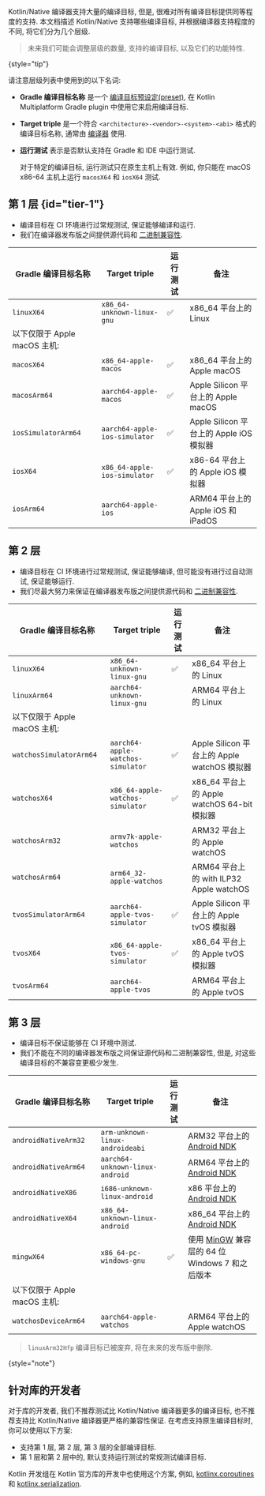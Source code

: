 [//]: # (title: Kotlin/Native 支持的目标平台)

Kotlin/Native 编译器支持大量的编译目标, 但是, 很难对所有编译目标提供同等程度的支持.
本文档描述 Kotlin/Native 支持哪些编译目标, 并根据编译器支持程度的不同, 将它们分为几个层级.

> 未来我们可能会调整层级的数量, 支持的编译目标, 以及它们的功能特性.
>
{style="tip"}

请注意层级列表中使用到的以下名词:

* **Gradle 编译目标名称** 是一个 [编译目标预设定(preset)](multiplatform-set-up-targets.md),
  在 Kotlin Multiplatform Gradle plugin 中使用它来启用编译目标.
* **Target triple** 是一个符合 `<architecture>-<vendor>-<system>-<abi>` 格式的编译目标名称,
  通常由 [编译器](https://clang.llvm.org/docs/CrossCompilation.html#target-triple) 使用.
* **运行测试** 表示是否默认支持在 Gradle 和 IDE 中运行测试.

  对于特定的编译目标, 运行测试只在原生主机上有效. 例如, 你只能在 macOS x86-64 主机上运行 `macosX64` 和 `iosX64` 测试.

## 第 1 层 {id="tier-1"}

* 编译目标在 CI 环境进行过常规测试, 保证能够编译和运行.
* 我们在编译器发布版之间提供源代码和 [二进制兼容性](https://youtrack.jetbrains.com/issue/KT-42293).

| Gradle 编译目标名称         | Target triple                 | 运行测试 | 备注                               |
|-----------------------|-------------------------------|------|----------------------------------|
| `linuxX64`            | `x86_64-unknown-linux-gnu`    | ✅    | x86_64 平台上的 Linux                |
| 以下仅限于 Apple macOS 主机: |                               |      |                                  |
| `macosX64`            | `x86_64-apple-macos`          | ✅    | x86_64 平台上的 Apple macOS          |
| `macosArm64`          | `aarch64-apple-macos`         | ✅    | Apple Silicon 平台上的 Apple macOS   |
| `iosSimulatorArm64`   | `aarch64-apple-ios-simulator` | ✅    | Apple Silicon 平台上的 Apple iOS 模拟器 |
| `iosX64`              | `x86_64-apple-ios-simulator`  | ✅    | x86-64 平台上的 Apple iOS 模拟器        |
| `iosArm64`            | `aarch64-apple-ios`           |      | ARM64 平台上的 Apple iOS 和 iPadOS    |

## 第 2 层

* 编译目标在 CI 环境进行过常规测试, 保证能够编译, 但可能没有进行过自动测试, 保证能够运行.
* 我们尽最大努力来保证在编译器发布版之间提供源代码和 [二进制兼容性](https://youtrack.jetbrains.com/issue/KT-42293).

| Gradle 编译目标名称           | Target triple                     | 运行测试 | 备注                                   |
|-------------------------|-----------------------------------|------|--------------------------------------|
| `linuxX64`              | `x86_64-unknown-linux-gnu`        | ✅    | x86_64 平台上的 Linux                    |
| `linuxArm64`            | `aarch64-unknown-linux-gnu`       |      | ARM64 平台上的 Linux                     |
| 以下仅限于 Apple macOS 主机:   |                                   |      |                                      |
| `watchosSimulatorArm64` | `aarch64-apple-watchos-simulator` | ✅    | Apple Silicon 平台上的 Apple watchOS 模拟器 |
| `watchosX64`            | `x86_64-apple-watchos-simulator`  | ✅    | x86_64 平台上的 Apple watchOS 64-bit 模拟器 |
| `watchosArm32`          | `armv7k-apple-watchos`            |      | ARM32 平台上的 Apple watchOS             |
| `watchosArm64`          | `arm64_32-apple-watchos`          |      | ARM64 平台上的 with ILP32 Apple watchOS  |
| `tvosSimulatorArm64`    | `aarch64-apple-tvos-simulator`    | ✅    | Apple Silicon 平台上的 Apple tvOS 模拟器    |
| `tvosX64`               | `x86_64-apple-tvos-simulator`     | ✅    | x86_64 平台上的 Apple tvOS 模拟器           |
| `tvosArm64`             | `aarch64-apple-tvos`              |      | ARM64 平台上的 Apple tvOS                |

## 第 3 层

* 编译目标不保证能够在 CI 环境中测试.
* 我们不能在不同的编译器发布版之间保证源代码和二进制兼容性, 但是, 对这些编译目标的不兼容变更极少发生.

| Gradle 编译目标名称         | Target triple                   | 运行测试 | 备注                                                              |
|-----------------------|---------------------------------|------|-----------------------------------------------------------------|
| `androidNativeArm32`  | `arm-unknown-linux-androideabi` |      | ARM32 平台上的 [Android NDK](https://developer.android.com/ndk)     |
| `androidNativeArm64`  | `aarch64-unknown-linux-android` |      | ARM64 平台上的 [Android NDK](https://developer.android.com/ndk)     |
| `androidNativeX86`    | `i686-unknown-linux-android`    |      | x86 平台上的 [Android NDK](https://developer.android.com/ndk)       |
| `androidNativeX64`    | `x86_64-unknown-linux-android`  |      | x86_64 平台上的 [Android NDK](https://developer.android.com/ndk)    |
| `mingwX64`            | `x86_64-pc-windows-gnu`         | ✅    | 使用 [MinGW](https://www.mingw-w64.org) 兼容层的 64 位 Windows 7 和之后版本 |
| 以下仅限于 Apple macOS 主机: |                                 |      |                                                                 |
| `watchosDeviceArm64`  | `aarch64-apple-watchos`         |      | ARM64 平台上的 Apple watchOS                                        |

> `linuxArm32Hfp` 编译目标已被废弃, 将在未来的发布版中删除.
>
{style="note"}

## 针对库的开发者

对于库的开发者, 我们不推荐测试比 Kotlin/Native 编译器更多的编译目标, 也不推荐支持比 Kotlin/Native 编译器更严格的兼容性保证.
在考虑支持原生编译目标时, 你可以使用以下方案:

* 支持第 1 层, 第 2 层, 第 3 层的全部编译目标.
* 第 1 层和第 2 层中的, 默认支持运行测试的常规测试编译目标.

Kotlin 开发组在 Kotlin 官方库的开发中也使用这个方案,
例如, [kotlinx.coroutines](coroutines-guide.md) 和 [kotlinx.serialization](serialization.md).
